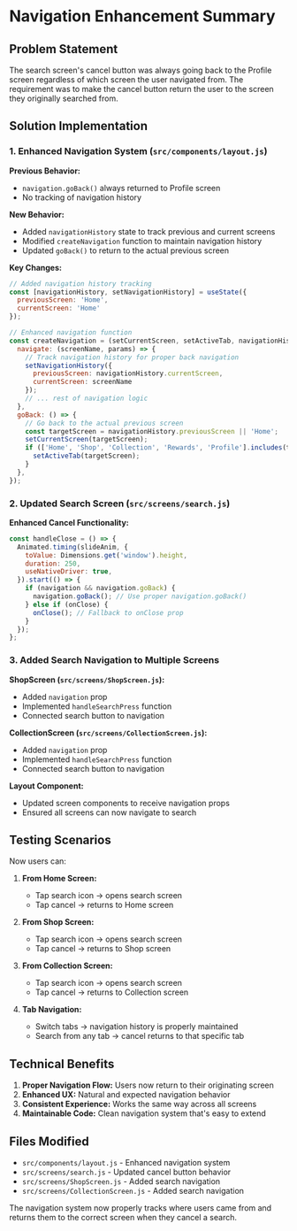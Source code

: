 # Navigation Enhancement Summary

## Problem Statement
The search screen's cancel button was always going back to the Profile screen regardless of which screen the user navigated from. The requirement was to make the cancel button return the user to the screen they originally searched from.

## Solution Implementation

### 1. Enhanced Navigation System (`src/components/layout.js`)

**Previous Behavior:**
- `navigation.goBack()` always returned to Profile screen
- No tracking of navigation history

**New Behavior:**
- Added `navigationHistory` state to track previous and current screens
- Modified `createNavigation` function to maintain navigation history
- Updated `goBack()` to return to the actual previous screen

**Key Changes:**
```javascript
// Added navigation history tracking
const [navigationHistory, setNavigationHistory] = useState({ 
  previousScreen: 'Home', 
  currentScreen: 'Home' 
});

// Enhanced navigation function
const createNavigation = (setCurrentScreen, setActiveTab, navigationHistory, setNavigationHistory) => ({
  navigate: (screenName, params) => {
    // Track navigation history for proper back navigation
    setNavigationHistory({ 
      previousScreen: navigationHistory.currentScreen, 
      currentScreen: screenName 
    });
    // ... rest of navigation logic
  },
  goBack: () => {
    // Go back to the actual previous screen
    const targetScreen = navigationHistory.previousScreen || 'Home';
    setCurrentScreen(targetScreen);
    if (['Home', 'Shop', 'Collection', 'Rewards', 'Profile'].includes(targetScreen)) {
      setActiveTab(targetScreen);
    }
  },
});
```

### 2. Updated Search Screen (`src/screens/search.js`)

**Enhanced Cancel Functionality:**
```javascript
const handleClose = () => {
  Animated.timing(slideAnim, {
    toValue: Dimensions.get('window').height,
    duration: 250,
    useNativeDriver: true,
  }).start(() => {
    if (navigation && navigation.goBack) {
      navigation.goBack(); // Use proper navigation.goBack()
    } else if (onClose) {
      onClose(); // Fallback to onClose prop
    }
  });
};
```

### 3. Added Search Navigation to Multiple Screens

**ShopScreen (`src/screens/ShopScreen.js`):**
- Added `navigation` prop
- Implemented `handleSearchPress` function
- Connected search button to navigation

**CollectionScreen (`src/screens/CollectionScreen.js`):**
- Added `navigation` prop  
- Implemented `handleSearchPress` function
- Connected search button to navigation

**Layout Component:**
- Updated screen components to receive navigation props
- Ensured all screens can now navigate to search

## Testing Scenarios

Now users can:

1. **From Home Screen:**
   - Tap search icon → opens search screen
   - Tap cancel → returns to Home screen

2. **From Shop Screen:**
   - Tap search icon → opens search screen  
   - Tap cancel → returns to Shop screen

3. **From Collection Screen:**
   - Tap search icon → opens search screen
   - Tap cancel → returns to Collection screen

4. **Tab Navigation:**
   - Switch tabs → navigation history is properly maintained
   - Search from any tab → cancel returns to that specific tab

## Technical Benefits

1. **Proper Navigation Flow:** Users now return to their originating screen
2. **Enhanced UX:** Natural and expected navigation behavior
3. **Consistent Experience:** Works the same way across all screens
4. **Maintainable Code:** Clean navigation system that's easy to extend

## Files Modified
- `src/components/layout.js` - Enhanced navigation system
- `src/screens/search.js` - Updated cancel button behavior  
- `src/screens/ShopScreen.js` - Added search navigation
- `src/screens/CollectionScreen.js` - Added search navigation

The navigation system now properly tracks where users came from and returns them to the correct screen when they cancel a search.
